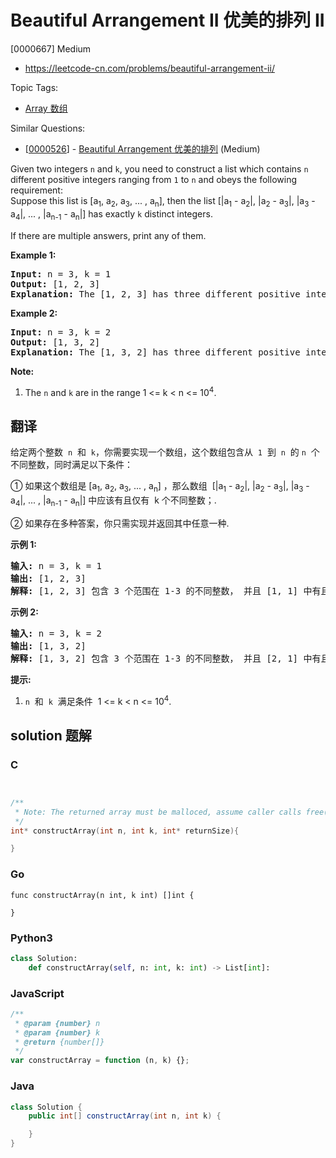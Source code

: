 # Beautiful Arrangement II 优美的排列 II

[0000667] Medium

- https://leetcode-cn.com/problems/beautiful-arrangement-ii/

Topic Tags:

- [Array 数组](https://leetcode-cn.com/tag/array/)

Similar Questions:

- [[0000526](https://leetcode-cn.com/problems/beautiful-arrangement/)] - [Beautiful Arrangement 优美的排列](./0000526.beautiful-arrangement.md) (Medium)

Given two integers `n` and `k`, you need to construct a list which contains `n` different positive integers ranging from `1` to `n` and obeys the following requirement:  
Suppose this list is \[a<sub>1</sub>, a<sub>2</sub>, a<sub>3</sub>, ... , a<sub>n</sub>\], then the list \[|a<sub>1</sub> - a<sub>2</sub>|, |a<sub>2</sub> - a<sub>3</sub>|, |a<sub>3</sub> - a<sub>4</sub>|, ... , |a<sub>n-1</sub> - a<sub>n</sub>|\] has exactly `k` distinct integers.

If there are multiple answers, print any of them.

**Example 1:**

<pre><b>Input:</b> n = 3, k = 1
<b>Output:</b> [1, 2, 3]
<b>Explanation:</b> The [1, 2, 3] has three different positive integers ranging from 1 to 3, and the [1, 1] has exactly 1 distinct integer: 1.
</pre>

**Example 2:**

<pre><b>Input:</b> n = 3, k = 2
<b>Output:</b> [1, 3, 2]
<b>Explanation:</b> The [1, 3, 2] has three different positive integers ranging from 1 to 3, and the [2, 1] has exactly 2 distinct integers: 1 and 2.
</pre>

**Note:**

1.  The `n` and `k` are in the range 1 <= k < n <= 10<sup>4</sup>.

## 翻译

给定两个整数  `n`  和  `k`，你需要实现一个数组，这个数组包含从  `1`  到  `n`  的 `n`  个不同整数，同时满足以下条件：

① 如果这个数组是 \[a<sub>1</sub>, a<sub>2</sub>, a<sub>3</sub>, ... , a<sub>n</sub>\] ，那么数组  \[|a<sub>1</sub> - a<sub>2</sub>|, |a<sub>2</sub> - a<sub>3</sub>|, |a<sub>3</sub> - a<sub>4</sub>|, ... , |a<sub>n-1</sub> - a<sub>n</sub>|\] 中应该有且仅有  k 个不同整数；.

② 如果存在多种答案，你只需实现并返回其中任意一种.

**示例 1:**

<pre><strong>输入:</strong> n = 3, k = 1
<strong>输出:</strong> [1, 2, 3]
<strong>解释:</strong> [1, 2, 3] 包含 3 个范围在 1-3 的不同整数， 并且 [1, 1] 中有且仅有 1 个不同整数 : 1
</pre>

**示例 2:**

<pre><strong>输入:</strong> n = 3, k = 2
<strong>输出:</strong> [1, 3, 2]
<strong>解释:</strong> [1, 3, 2] 包含 3 个范围在 1-3 的不同整数， 并且 [2, 1] 中有且仅有 2 个不同整数: 1 和 2
</pre>

**提示:**

1.  `n`  和  `k`  满足条件  1 <= k < n <= 10<sup>4</sup>.

## solution 题解

### C

```c


/**
 * Note: The returned array must be malloced, assume caller calls free().
 */
int* constructArray(int n, int k, int* returnSize){

}


```

### Go

```golang
func constructArray(n int, k int) []int {

}
```

### Python3

```python
class Solution:
    def constructArray(self, n: int, k: int) -> List[int]:

```

### JavaScript

```javascript
/**
 * @param {number} n
 * @param {number} k
 * @return {number[]}
 */
var constructArray = function (n, k) {};
```

### Java

```java
class Solution {
    public int[] constructArray(int n, int k) {

    }
}
```
